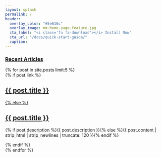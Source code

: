 ```yaml
---
layout: splash
permalink: /
header:
  overlay_color: "#5e616c"
  overlay_image: mm-home-page-feature.jpg
  cta_label: "<i class='fa fa-download'></i> Install Now"
  cta_url: "/docs/quick-start-guide/"
  caption:
---
```


<div id="index">
  <h3><a href="{{ site.url}}/articles/">Recent Articles</a></h3>
  {% for post in site.posts limit:5 %}    
  <article>
    {% if post.link %}
      <h2 class="link-post"><a href="{{ site.url }}{{ post.url }}" title="{{ post.title }}">{{ post.title }}</a> <a href="{{ post.link }}" target="_blank" title="{{ post.title }}"><i class="fa fa-link"></i></h2>
    {% else %}
      <h2><a href="{{ site.url }}{{ post.url }}" title="{{ post.title }}">{{ post.title }}</a></h2>
      <p>{% if post.description %}{{ post.description }}{% else %}{{ post.content | strip_html | strip_newlines | truncate: 120 }}{% endif %}</p>
    {% endif %}
  </article>
  {% endfor %}
</div>
